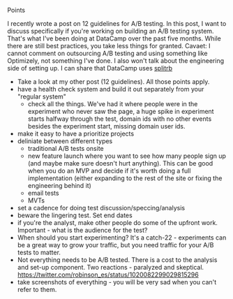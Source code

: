 Points

I recently wrote a post on 12 guidelines for A/B testing. In this post, I want to discuss specifically if you're working on building an A/B testing system. That's what I've been doing at DataCamp over the past five months. While there are still best practices, you take less things for granted. Cavaet: I cannot comment on outsourcing A/B testing and using something like Optimizely, not something I've done. I also won't talk about the engineering side of setting up. I can share that DataCamp uses [splitrb](https://github.com/splitrb/split)
- Take a look at my other post (12 guidelines). All those points apply. 
- have a health check system and build it out separately from your "regular system" 
  - check all the things. We've had it where people were in the experiment who never saw the page, a huge spike in experiment starts halfway through the test, domain ids with no other events besides the experiment start, missing domain user ids. 
- make it easy to have a prioritize projects
- deliniate between different types 
  - traditional A/B tests onsite
  - new feature launch where you want to see how many people sign up (and maybe make sure doesn't hurt anything). This can be good when you do an MVP and decide if it's worth doing a full implementation (either expanding to the rest of the site or fixing the engineering behind it) 
  - email tests
  - MVTs
- set a cadence for doing test discussion/speccing/analysis
- beware the lingering test. Set end dates
- if you're the analyst, make other people do some of the upfront work. Important - what is the audience for the test? 
- When should you start experimenting? It's a catch-22 - experiments can be a great way to grow your traffic, but you need traffic for your A/B tests to matter. 
- Not everything needs to be A/B tested. There is a cost to the analysis and set-up component. Two reactions - paralyzed and skeptical. https://twitter.com/robinson_es/status/1020082299029815296
- take screenshots of everything - you will be very sad when you can't refer to them. 

